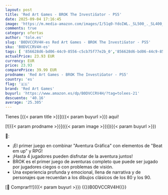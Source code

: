 ```yaml
---
layout: post
title: 'Red Art Games - BROK The InvestiGator - PS5'
date: 2025-09-04 17:16:45
image: 'https://m.media-amazon.com/images/I/51q0-YdoIWL._SL500_._SL400_.jpg'
comments: true
category: ofertas
author: 'tole.es'
slug: 'B0DVCCRV4H-es Red Art Games - BROK The InvestiGator - PS5'
sku: 'B0DVCCRV4H-es'
tags: [ '856628d6-bd06-44c9-8556-c5cb75f77e2b_0','856628d6-bd06-44c9-8556-c5cb75f77e2b_2201','856628d6-bd06-44c9-8556-c5cb75f77e2b_3601','856628d6-bd06-44c9-8556-c5cb75f77e2b_9501','Arborist Merchandising Root','Hardware y juegos para PlayStation 5','Juegos para PlayStation 5','Outlet Videojuegos','Preventa de Videojuegos','Self Service','Special Features Stores','Videojuegos','Videojuegos más esperados','ps5','red art games','🇪🇸', ]
actualPrice: 23.93 EUR
currency: EUR
price: 23.93
comparePrice: 39.99 EUR
prodname: 'Red Art Games - BROK The InvestiGator - PS5'
country: 'es'
flag: '🇪🇸'
brand: 'Red Art Games'
buyurl: 'https://www.amazon.es/dp/B0DVCCRV4H/?tag=tolees-21'
descuento: '40.16'
average: '25.305'
---
```


Tienes [{{< param title >}}]({{< param buyurl >}}) aqui!

[![{{< param prodname >}}]({{< param image >}})]({{< param buyurl >}})

🔎:

- ¡El primer juego en combinar "Aventura Gráfica" con elementos de "Beat em up" y RPG!
- ¡Hasta 4 jugadores pueden disfrutar de la aventura juntos!
- BROK es el primer juego de aventuras completo que puede ser jugado por jugadores ciegos o con problemas de visión.
- Una experiencia profunda y emocional, llena de narrativa y de personajes que recuerdan a los dibujos clásicos de los 80 y los 90.

[🛒 Comprar!!!]({{< param buyurl >}})
{{<world>}}B0DVCCRV4H{{</world>}}
